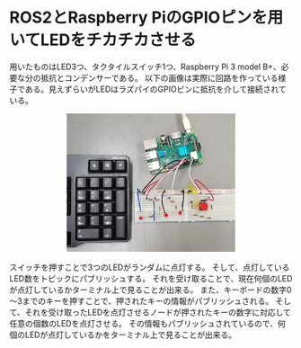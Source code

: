 # ROS2とRaspberry PiのGPIOピンを用いてLEDをチカチカさせる
用いたものはLED3つ、タクタイルスイッチ1つ、Raspberry Pi 3 model B+、必要な分の抵抗とコンデンサーである。
以下の画像は実際に回路を作っている様子である。見えずらいがLEDはラズパイのGPIOピンに抵抗を介して接続されている。

<div align="center">
<img src = "20250610_061555.jpg" alt = "Lチカの回路。見えずらいがLEDはラズパイのGPIOピンに接続されている。" width = "300">
</div>

スイッチを押すことで3つのLEDがランダムに点灯する。
そして、点灯しているLED数をトピックにパブリッシュする。
それを受け取ることで、現在何個のLEDが点灯しているかターミナル上で見ることが出来る。
また、キーボードの数字0～3までのキーを押すことで、押されたキーの情報がパブリッシュされる。
そして、それを受け取ったLEDを点灯させるノードが押されたキーの数字に対応して任意の個数のLEDを点灯させる。
その情報もパブリッシュされているので、何個のLEDが点灯しているかをターミナル上で見ることが出来る。
